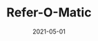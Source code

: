 ---
title: Refer-O-Matic
type: design @ Glow
layout: project
date: 2021-05-01
thumbnail: /assets/img/button-company.jpg
published: false
---